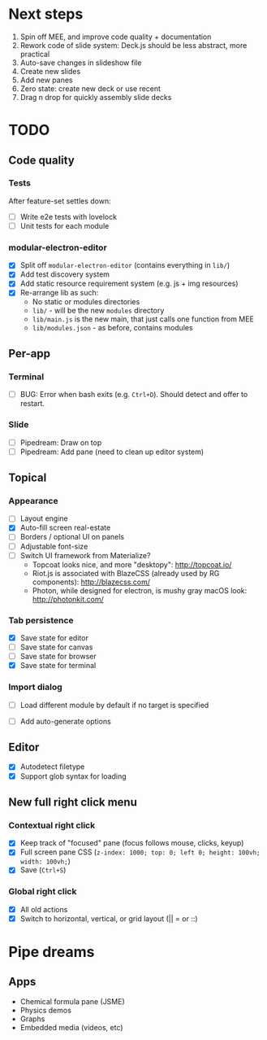 # Next steps

1. Spin off MEE, and improve code quality + documentation
2. Rework code of slide system: Deck.js should be less abstract, more practical
3. Auto-save changes in slideshow file
4. Create new slides
5. Add new panes
6. Zero state: create new deck or use recent
7. Drag n drop for quickly assembly slide decks

# TODO

## Code quality

### Tests

After feature-set settles down:

- [ ] Write e2e tests with lovelock
- [ ] Unit tests for each module

### modular-electron-editor
- [x] Split off `modular-electron-editor` (contains everything in `lib/`)
- [x] Add test discovery system
- [x] Add static resource requirement system (e.g. js + img resources)
- [x] Re-arrange lib as such:
    * No static or modules directories
    * `lib/` - will be the new `modules` directory
    * `lib/main.js` is the new main, that just calls one function from MEE
    * `lib/modules.json` - as before, contains modules

## Per-app

### Terminal
- [ ] BUG: Error when bash exits (e.g. `Ctrl+D`). Should detect and offer to
  restart.

### Slide
- [ ] Pipedream: Draw on top
- [ ] Pipedream: Add pane (need to clean up editor system)

## Topical

### Appearance
- [ ] Layout engine
- [X] Auto-fill screen real-estate
- [ ] Borders / optional UI on panels
- [ ] Adjustable font-size
- [ ] Switch UI framework from Materialize?
    * Topcoat looks nice, and more "desktopy": http://topcoat.io/
    * Riot.js is associated with BlazeCSS (already used by RG
      components): http://blazecss.com/
    * Photon, while designed for electron, is mushy gray macOS look:
      http://photonkit.com/

### Tab persistence
- [X] Save state for editor
- [ ] Save state for canvas
- [ ] Save state for browser
- [X] Save state for terminal

### Import dialog
- [ ] Load different module by default if no target is specified
- [ ] Add auto-generate options


## Editor
- [X] Autodetect filetype
- [X] Support glob syntax for loading

## New full right click menu

### Contextual right click
- [X] Keep track of "focused" pane (focus follows mouse, clicks, keyup)
- [X] Full screen pane CSS (`z-index: 1000; top: 0; left 0; height: 100vh;
  width: 100vh;`)
- [X] Save (`Ctrl+S`)

### Global right click
- [X] All old actions
- [X] Switch to horizontal, vertical, or grid layout (|| = or ::)

# Pipe dreams

## Apps
-  Chemical formula pane (JSME)
-  Physics demos
-  Graphs
-  Embedded media (videos, etc)

